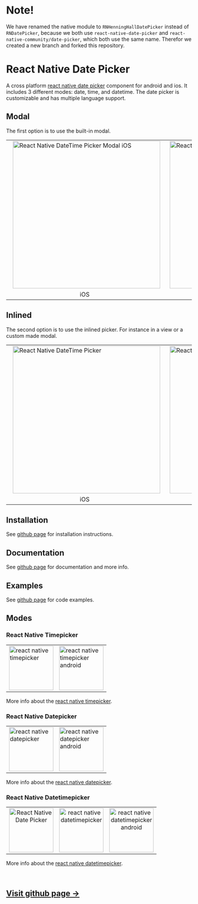 # Note!
We have renamed the native module to `RNHenningHallDatePicker` instead of `RNDatePicker`, because we both use `react-native-date-picker` and `react-native-community/date-picker`, which both use the same name. Therefor we created a new branch and forked this repository.

# React Native Date Picker

A cross platform <a href="https://github.com/henninghall/react-native-date-picker" title="React Native Date Pickers">react native date picker</a> component for android and ios. It includes 3 different modes: date, time, and datetime. The date picker is customizable and has multiple language support.

## Modal

The first option is to use the built-in modal.

<table>
   <tr>
  <td><img src="https://github.com/henninghall/react-native-date-picker/raw/master/docs/react-native-datetime-picker-modal-ios.gif" alt="React Native DateTime Picker Modal iOS" height="400px" style="margin-left:10px" /></td>
        <td><img src="https://github.com/henninghall/react-native-date-picker/raw/master/docs/react-native-datetime-picker-modal-android.gif" alt="React Native DateTime Picker Modal Android" height="400px" style="margin-left:10px" />
    </td>
  </tr>
      <tr>
  <td align="center">iOS</td><td align="center">Android</td>
  </tr>
  </table>

## Inlined

The second option is to use the inlined picker. For instance in a view or a custom made modal.

<table>
   <tr>
  <td><img src="https://github.com/henninghall/react-native-date-picker/raw/master/docs/react-native-date-time-picker-ios-inline.gif" alt="React Native DateTime Picker" height="400px" style="margin-left:10px" /></td>
        <td><img src="https://github.com/henninghall/react-native-date-picker/raw/master/docs/react-native-date-time-picker-android-inline.gif" alt="React Native Date Time Picker" height="400px" style="margin-left:10px" />
    </td>
  </tr>
      <tr>
  <td align="center">iOS</td><td align="center">Android</td>
  </tr>
  </table>

## Installation

See <a href="https://github.com/henninghall/react-native-date-picker">github page</a> for installation instructions.

## Documentation

See <a href="https://github.com/henninghall/react-native-date-picker">github page</a> for documentation and more info.

## Examples

See <a href="https://github.com/henninghall/react-native-date-picker">github page</a> for code examples.

## Modes

### React Native Timepicker

<table><tr><td>
    <img src="https://github.com/henninghall/react-native-date-picker/raw/master/docs/time-mode-ios.png" alt="react native timepicker" height="120px" 
/>
</td><td>
    <img src="https://github.com/henninghall/react-native-date-picker/raw/master/docs/time-mode-android.png" alt="react native timepicker android" height="120px" />
</td></tr></table>

More info about the <a href="https://github.com/henninghall/react-native-date-picker#time-picker">react native timepicker</a>.

### React Native Datepicker

<table><tr><td>
    <img src="https://github.com/henninghall/react-native-date-picker/raw/master/docs/date-mode-ios.png" alt="react native datepicker" height="120px" 
/>
</td><td>
    <img src="https://github.com/henninghall/react-native-date-picker/raw/master/docs/date-mode-android.png" alt="react native datepicker android" height="120px" />
</td></tr></table>

More info about the <a href="https://github.com/henninghall/react-native-date-picker#datepicker">react native datepicker</a>.

### React Native Datetimepicker

<table>
<tr>
    <td align="center"><img src="https://github.com/henninghall/react-native-date-picker/raw/master/docs/react-native-date-picker.gif" alt="React Native Date Picker" title="React Native Date Picker" height="120px"/>
</td>
<td align="center">
 <img src="https://github.com/henninghall/react-native-date-picker/raw/master/docs/react-native-date-picker-android.gif" alt="react native datetimepicker" height="120px" />
</td><td align="center">
 <img src="https://raw.githubusercontent.com/henninghall/react-native-date-picker/master/docs/react-native-date-picker-android-native.gif" alt="react native datetimepicker android" height="120px" />
</td></tr>
</table>

More info about the <a href="https://github.com/henninghall/react-native-date-picker#date-time-picker">react native datetimepicker</a>.

<br>
<a href="https://github.com/henninghall/react-native-date-picker#date-time-picker"><h2>Visit github page → </h2></a>

